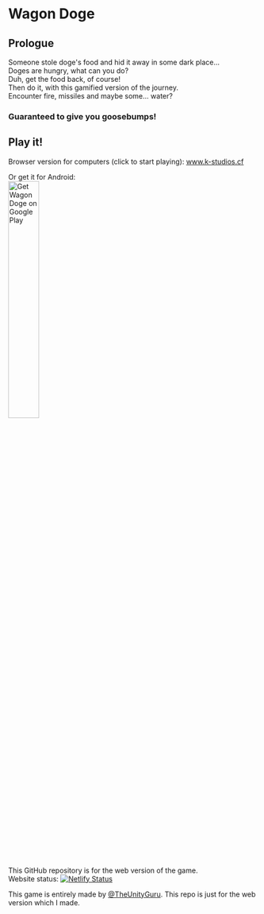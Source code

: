 # Wagon Doge
## Prologue
Someone stole doge's food and hid it away in some dark place...  
Doges are hungry, what can you do?  
Duh, get the food back, of course!  
Then do it, with this gamified version of the journey.  
Encounter fire, missiles and maybe some... water?  
### Guaranteed to give you goosebumps!
## Play it!
Browser version for computers (click to start playing): www.k-studios.cf

Or get it for Android:  
<a href='https://play.google.com/store/apps/details?id=com.KStudios.WagonDog&pcampaignid=pcampaignidMKT-Other-global-all-co-prtnr-py-PartBadge-Mar2515-1'><img width="35%" alt='Get Wagon Doge on Google Play' src='https://play.google.com/intl/en_us/badges/static/images/badges/en_badge_web_generic.png'/></a>  

This GitHub repository is for the web version of the game.  
Website status: [![Netlify Status](https://api.netlify.com/api/v1/badges/9e5c4090-ce14-4b95-862d-8f913cf2d28d/deploy-status)](https://app.netlify.com/sites/wagon-doge/deploys)

This game is entirely made by [@TheUnityGuru](https://github.com/TheUnityGuru). This repo is just for the web version which I made.
